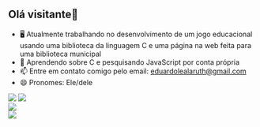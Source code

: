 ## Olá visitante👋
- 🖥️ Atualmente trabalhando no desenvolvimento de um jogo educacional usando uma biblioteca da linguagem C e uma página na web feita para uma biblioteca municipal
- 🌱 Aprendendo sobre C e pesquisando JavaScript por conta própria
- 📫 Entre em contato comigo pelo email: eduardolealaruth@gmail.com
- 😄 Pronomes: Ele/dele

<div width=50%><img src="https://github-readme-stats.vercel.app/api?username=EduLeal&show_icons=true&theme=tokyonight"> <img src="https://github-readme-streak-stats.herokuapp.com?user=EduLeal&theme=tokyonight"> </div>
<div text-align=center><img src="https://github-readme-stats.vercel.app/api/top-langs/?username=EduLeal&theme=tokyonight"></div>
<div><img src="https://github-profile-trophy.vercel.app/?username=EduLeal&theme=tokyonight"></div>


<!--
**EduLeal/EduLeal** is a ✨ _special_ ✨ repository because its `README.md` (this file) appears on your GitHub profile.

Here are some ideas to get you started:

- 🔭 I’m currently working on ...
- 🌱 I’m currently learning ...
- 👯 I’m looking to collaborate on ...
- 🤔 I’m looking for help with ...
- 💬 Ask me about ...
- 📫 How to reach me: ...
- 😄 Pronouns: ...
- ⚡ Fun fact: ...
-->
